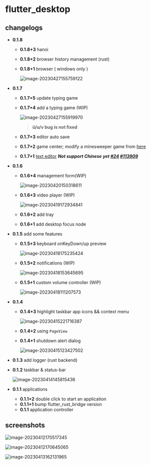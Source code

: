 # flutter_desktop

## changelogs

* **0.1.8**

  * **0.1.8+3** hanoi

  * **0.1.8+2** browser history management (rust)

  * **0.1.8+1** browser ( windows only )

    ![image-20230427155759122](./screenshots/image-20230427155759122.png)

* **0.1.7**

  * **0.1.7+5** update typing game

  * **0.1.7+4** add a typing game (WIP)

    ![image-20230427155919970](./screenshots/image-20230427155919970.png)

    > **ü/u/v  bug is not fixed**

  * **0.1.7+3** editor auto save

  * **0.1.7+2** game center; modify a minesweeper game from [here](https://github.com/Cifruktus/FlutterMinesweeper)

  * **0.1.7+1** [text editor](https://pub.dev/packages/appflowy_editor) ***Not support Chinese yet [#24](https://github.com/AppFlowy-IO/appflowy-editor/issues/24)  [#113909](https://github.com/flutter/flutter/issues/113909#issuecomment-1311478223)*** 

* **0.1.6**

  * **0.1.6+4** management form(WIP)

    ![image-20230420150318611](./screenshots/image-20230420150318611.png)

  * **0.1.6+3** video player (WIP)

    ![image-20230419172934841](./screenshots/image-20230419172934841.png)

  * **0.1.6+2** add tray

  * **0.1.6+1** add desktop focus node

* **0.1.5** add some features

  * **0.1.5+3** keyboard onKeyDown/up preview

    ![image-20230418175235424](./screenshots/image-20230418175235424.png)
    
  * **0.1.5+2** notifications  (WIP)

    ![image-20230418153645695](./screenshots/image-20230418153645695.png)
    
  * **0.1.5+1** custom volume controller (WIP)

    ![image-20230418111207573](./screenshots/image-20230418111207573.png)

* **0.1.4** 

  * **0.1.4+3** highlight taskbar app icons && context menu

    ![image-20230415221716387](./screenshots/image-20230415221716387.png)

  * **0.1.4+2** using `PageView`

  * **0.1.4+1** shutdown alert dialog

    ![image-20230415123427502](./screenshots/image-20230415123427502.png)

* **0.1.3** add logger (rust backend)

* **0.1.2** taskbar & status-bar

  ![image-20230414145815436](./screenshots/image-20230414145815436.png)

* **0.1.1** applications

  * **0.1.1+2** double click to start an application
  * **0.1.1+1** bump flutter_rust_bridge version
  * **0.1.1** application controller

## screenshots

![image-20230412170517345](./screenshots/image-20230412170517345.png)

![image-20230412170645065](./screenshots/image-20230412170645065.png)

![image-20230413162131965](./screenshots/image-20230413162131965.png)
